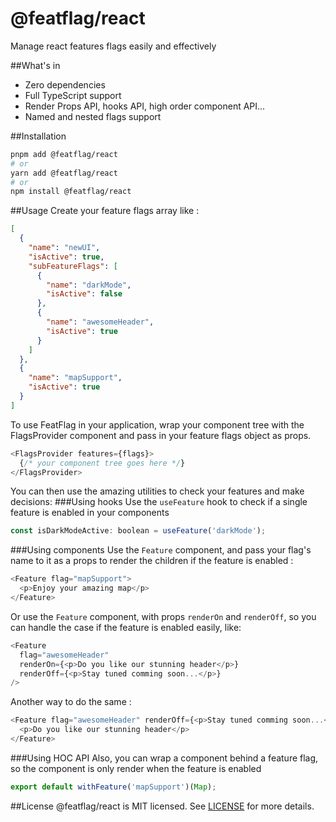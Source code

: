 # @featflag/react

Manage react features flags easily and effectively

##What's in

- Zero dependencies
- Full TypeScript support
- Render Props API, hooks API, high order component API...
- Named and nested flags support

##Installation

```bash
pnpm add @featflag/react
# or
yarn add @featflag/react
# or
npm install @featflag/react
```

##Usage
Create your feature flags array like :

```json
[
  {
    "name": "newUI",
    "isActive": true,
    "subFeatureFlags": [
      {
        "name": "darkMode",
        "isActive": false
      },
      {
        "name": "awesomeHeader",
        "isActive": true
      }
    ]
  },
  {
    "name": "mapSupport",
    "isActive": true
  }
]
```

To use FeatFlag in your application, wrap your component tree with the FlagsProvider component and pass in your feature flags object as props.

```javascript
<FlagsProvider features={flags}>
  {/* your component tree goes here */}
</FlagsProvider>
```

You can then use the amazing utilities to check your features and make decisions:
###Using hooks
Use the `useFeature` hook to check if a single feature is enabled in your components

```javascript
const isDarkModeActive: boolean = useFeature('darkMode');
```

###Using components
Use the `Feature` component, and pass your flag's name to it as a props to render the children if the feature is enabled :

```javascript
<Feature flag="mapSupport">
  <p>Enjoy your amazing map</p>
</Feature>
```

Or use the `Feature` component, with props `renderOn` and `renderOff`, so you can handle the case if the feature is enabled easily, like:

```javascript
<Feature
  flag="awesomeHeader"
  renderOn={<p>Do you like our stunning header</p>}
  renderOff={<p>Stay tuned comming soon...</p>}
/>
```

Another way to do the same :

```javascript
<Feature flag="awesomeHeader" renderOff={<p>Stay tuned comming soon...</p>}>
  <p>Do you like our stunning header</p>
</Feature>
```

###Using HOC API
Also, you can wrap a component behind a feature flag, so the component is only render when the feature is enabled

```javascript
export default withFeature('mapSupport')(Map);
```

##License
@featflag/react is MIT licensed. See [LICENSE](./LICENSE) for more details.
